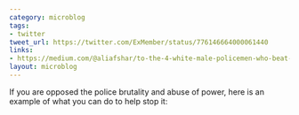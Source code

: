 ```yaml
---
category: microblog
tags:
- twitter
tweet_url: https://twitter.com/ExMember/status/776146664000061440
links:
- https://medium.com/@aliafshar/to-the-4-white-male-policemen-who-beat-me-for-checking-the-health-of-a-sick-black-man-in-their-8d77789fb24d#.nm9cw64oz
layout: microblog
---
```

If you are opposed the police brutality and abuse of power, here is an example of what you can do to help stop it:
